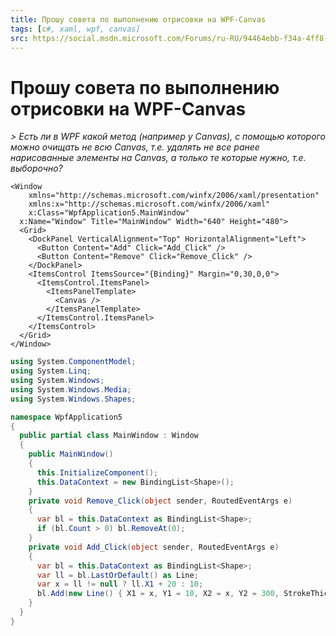 ```yaml
---
title: Прошу совета по выполнению отрисовки на WPF-Canvas
tags: [c#, xaml, wpf, canvas]
src: https://social.msdn.microsoft.com/Forums/ru-RU/94464ebb-f34a-4ff8-9532-81e7b3a4e1a4/-wpfcanvas?forum=fordesktopru
---
```

# Прошу совета по выполнению отрисовки на WPF-Canvas
*> Есть ли в WPF какой метод (например у Canvas), с помощью которого можно очищать не всю Canvas, т.е. удалять не все ранее нарисованные элементы на Canvas, а только те которые нужно, т.е. выборочно?*
```xaml
<Window
	xmlns="http://schemas.microsoft.com/winfx/2006/xaml/presentation"
	xmlns:x="http://schemas.microsoft.com/winfx/2006/xaml"
	x:Class="WpfApplication5.MainWindow"
  x:Name="Window" Title="MainWindow" Width="640" Height="480">
  <Grid>
    <DockPanel VerticalAlignment="Top" HorizontalAlignment="Left">
      <Button Content="Add" Click="Add_Click" />
      <Button Content="Remove" Click="Remove_Click" />
    </DockPanel>
    <ItemsControl ItemsSource="{Binding}" Margin="0,30,0,0">
      <ItemsControl.ItemsPanel>
        <ItemsPanelTemplate>
          <Canvas />
        </ItemsPanelTemplate>
      </ItemsControl.ItemsPanel>
    </ItemsControl>
  </Grid>
</Window>
```
```c#
using System.ComponentModel;
using System.Linq;
using System.Windows;
using System.Windows.Media;
using System.Windows.Shapes;

namespace WpfApplication5
{
  public partial class MainWindow : Window
  {
    public MainWindow()
    {
      this.InitializeComponent();
      this.DataContext = new BindingList<Shape>();
    }
    private void Remove_Click(object sender, RoutedEventArgs e)
    {
      var bl = this.DataContext as BindingList<Shape>;
      if (bl.Count > 0) bl.RemoveAt(0);
    }
    private void Add_Click(object sender, RoutedEventArgs e)
    {
      var bl = this.DataContext as BindingList<Shape>;
      var ll = bl.LastOrDefault() as Line;
      var x = ll != null ? ll.X1 + 20 : 10;
      bl.Add(new Line() { X1 = x, Y1 = 10, X2 = x, Y2 = 300, StrokeThickness = 10, Stroke = Brushes.Red });
    }
  }
}
```
